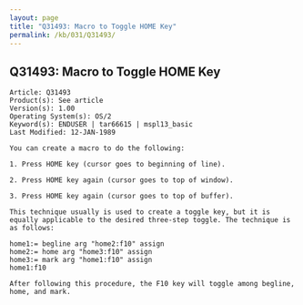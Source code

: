 ```yaml
---
layout: page
title: "Q31493: Macro to Toggle HOME Key"
permalink: /kb/031/Q31493/
---
```


## Q31493: Macro to Toggle HOME Key

	Article: Q31493
	Product(s): See article
	Version(s): 1.00
	Operating System(s): OS/2
	Keyword(s): ENDUSER | tar66615 | mspl13_basic
	Last Modified: 12-JAN-1989
	
	You can create a macro to do the following:
	
	1. Press HOME key (cursor goes to beginning of line).
	
	2. Press HOME key again (cursor goes to top of window).
	
	3. Press HOME key again (cursor goes to top of buffer).
	
	This technique usually is used to create a toggle key, but it is
	equally applicable to the desired three-step toggle. The technique is
	as follows:
	
	home1:= begline arg "home2:f10" assign
	home2:= home arg "home3:f10" assign
	home3:= mark arg "home1:f10" assign
	home1:f10
	
	After following this procedure, the F10 key will toggle among begline,
	home, and mark.
